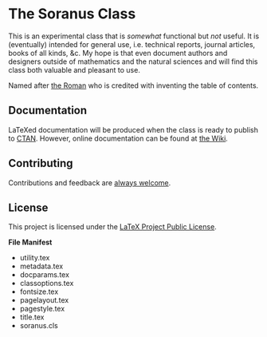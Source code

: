 # The Soranus Class

This is an experimental class that is _somewhat_ functional but _not_ useful. It is (eventually) intended for general use, i.e. technical reports, journal articles, books of all kinds, &c. My hope is that even document authors and designers outside of mathematics and the natural sciences and will find this class both valuable and pleasant to use.

Named after [the Roman](https://en.wikipedia.org/wiki/Quintus_Valerius_Soranus "Quintus Valerius Soranus") who is credited with inventing the table of contents.

## Documentation

LaTeXed documentation will be produced when the class is ready to publish to [CTAN](https://ctan.org). However, online documentation can be found at [the Wiki](https://github.com/tail-reversion/soranus/wiki).


## Contributing

Contributions and feedback are [always welcome](CONTRIBUTING.md).


## License

This project is licensed under the [LaTeX Project Public License](LICENSE.txt).

**File Manifest**
- utility.tex
- metadata.tex
- docparams.tex
- classoptions.tex
- fontsize.tex
- pagelayout.tex
- pagestyle.tex
- title.tex
- soranus.cls
